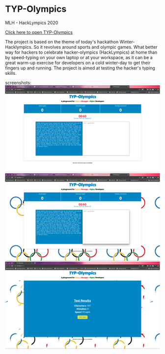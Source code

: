 # TYP-Olympics
 
MLH - HackLympics 2020

[Click here to open TYP-Olympics](https://typ-olympics.lopeselio.vercel.app/)

The project is based on the theme of today's hackathon Winter-Hacklympics. So it revolves around sports and olympic games. What better way for hackers to celebrate hacker-olympics (HackLympics) at home than by speed-typing on your own laptop or at your workspace, as it can be a great warm-up exercise for developers on a cold winter-day to get their fingers up and running. The project is aimed at testing the hacker's typing skills.

screenshots:
![1](https://github.com/lopeselio/TYP-Olympics/blob/main/1.png)
![2](https://github.com/lopeselio/TYP-Olympics/blob/main/2.png)
![3](https://github.com/lopeselio/TYP-Olympics/blob/main/score.png)
